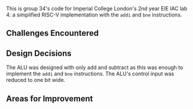 This is group 34's code for Imperial College London's 2nd year EIE IAC lab 4: a simplified RISC-V implementation with the `addi` and `bne` instructions.

## Challenges Encountered

## Design Decisions

The ALU was designed with only add and subtract as this was enough to implement the `addi` and `bne` instructions. The ALU's control input was reduced to one bit wide.

## Areas for Improvement

